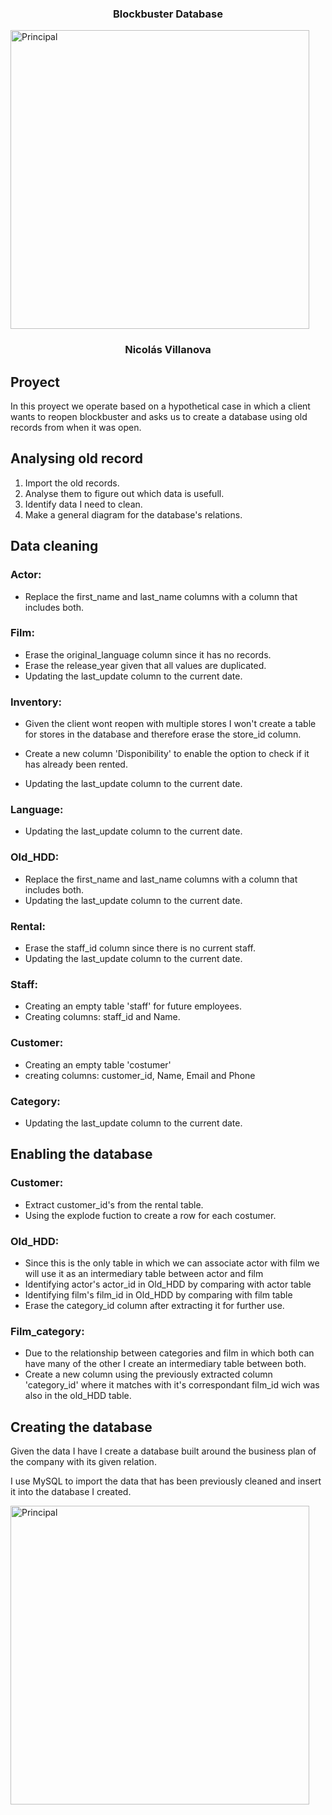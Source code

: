 <p align="center" width="300">
   <h3 align="center"> Blockbuster Database</h3>
</p>
<img width="478" alt="Principal" src=https://github.com/nicovilla23/Proyect_BlockBuster_DataBase/blob/main/images/Captura%20de%20Pantalla%202023-07-31%20a%20las%2019.05.09.png?raw=true>
<p align="center" width="300">
   <h3 align="center"> Nicolás Villanova</h3>

</p>

## Proyect

In this proyect we operate based on a hypothetical case in which a client wants to reopen blockbuster and asks us to create a database using old records from when it was open.

## Analysing old record

1. Import the old records.
2. Analyse them to figure out which data is usefull.
3. Identify data I need to clean.
4. Make a general diagram for the database's relations.

## Data cleaning
### Actor:
- Replace the first_name and last_name columns with a column that includes both.


### Film:

- Erase the original_language column since it has no records.
- Erase the release_year given that all values are duplicated.
- Updating the last_update column to the current date.
### Inventory:
- Given the client wont reopen with multiple stores I won't create a table for stores in the database and therefore erase the store_id column.


-  Create a new column 'Disponibility' to enable the option to check if it has already been rented.

- Updating the last_update column to the current date.

### Language:
- Updating the last_update column to the current date.

### Old_HDD:
- Replace the first_name and last_name columns with a column that includes both.
- Updating the last_update column to the current date.

### Rental:
- Erase the staff_id column since there is no current staff.
- Updating the last_update column to the current date.
### Staff:
- Creating an empty table 'staff' for future employees.
- Creating columns: staff_id and Name.
### Customer:
- Creating an empty table 'costumer' 
- creating columns: customer_id, Name, Email and Phone
### Category:
- Updating the last_update column to the current date.
## Enabling the database

### Customer:
- Extract customer_id's from the rental table.
- Using the explode fuction to create a row for each costumer.
### Old_HDD:
- Since this is the only table in which we can associate actor with film we will use it as an intermediary table between actor and film
- Identifying actor's actor_id in Old_HDD by comparing with actor table
- Identifying film's film_id in Old_HDD by comparing with film table
- Erase the category_id column after extracting it for further use.

### Film_category:
- Due to the relationship between categories and film in which both can have many of the other I create an intermediary table between both.
- Create a new column using the previously extracted column 'category_id' where it matches with it's correspondant film_id wich was also in the old_HDD table.

## Creating the database

Given the data I have I create a database built around the business plan of the company with its given relation.

I use MySQL to import the data that has been previously cleaned and insert it into the database I created.

<img width="478" alt="Principal" src="https://github.com/nicovilla23/Proyect_BlockBuster_DataBase/blob/main/images/Captura%20de%20Pantalla%202023-07-31%20a%20las%2016.07.16.png?raw=true">







